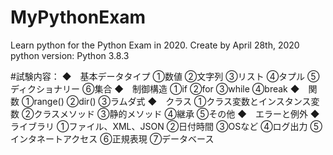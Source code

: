 # MyPythonExam
Learn python for the Python Exam in 2020.
Create by April 28th, 2020
python version: Python 3.8.3

#試験内容：
◆　基本データタイプ
    ①数値
    ②文字列
    ③リスト
    ④タプル
    ⑤ディクショナリー
    ⑥集合
◆　制御構造
    ①if
    ②for
    ③while
    ④break
◆　関数
    ①range()
    ②dir()
    ③ラムダ式
◆　クラス
    ①クラス変数とインスタンス変数
    ②クラスメソッド
    ③静的メソッド
    ④継承
    ⑤その他
◆　エラーと例外
◆　ライブラリ
    ①ファイル、XML、JSON
    ②日付時間
    ③OSなど
    ④ログ出力
    ⑤インタネートアクセス
    ⑥正規表現
    ⑦データベース
